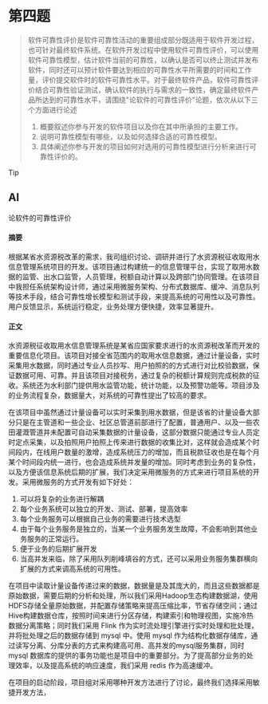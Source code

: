 # 第四题

> 软件可靠性评价是软件可靠性活动的重要组成部分既适用于软件开发过程，也可针对最终软件系统。在软件开发过程中使用软件可靠性评价，可以使用软件可靠性模型，估计软件当前的可靠性，以确认是否可以终止测试并发布软件，同时还可以预计软件要达到相应的可靠性水平所需要的时间和工作量，评价提交软件时的软件可靠性水平。对于最终软件产品，软件可靠性评价结合可靠性验证测试，确认软件的执行与需求的一致性，确定最终软件产品所达到的可靠性水平，请围绕"论软件的可靠性评价"论题，依次从以下三个方面进行论述
>
> 1. 概要叙述你参与开发的软件项目以及你在其中所承担的主要工作。
> 2. 说明可靠性模型有哪些，以及如何选择合适的可靠性模型。
> 3. 具体阐述你参与开发的项目如何对选用的可靠性模型进行分析来进行可靠性评价的。

> [!tip]
>
> ## AI
>
> 论软件的可靠性评价
>
> #### 摘要
>
> 根据某省水资源税改革的需求，我司组织讨论、调研并进行了水资源税征收取用水信息管理系统项目的开发。该项目通过构建统一的信息管理平台，实现了取用水数据的监管、出水口监管，人员管理，税额自动计算以及跨部门协同管理。在该项目中我担任系统架构设计师，通过采用微服务架构、分布式数据库、缓冲、消息队列等技术手段，结合可靠性增长模型和测试手段，来提高系统的可用性以及可靠性。用户反馈显示，系统运行稳定，业务处理方便快捷，效率显著提升。
>
> 
>
> #### 正文
>
> 水资源税征收取用水信息管理系统是某省应国家要求进行的水资源税改革而开发的重要信息化项目。该项目对接全省范围内的取用水信息数据，通过计量设备，实时采集用水数据，同时通过专业人员抄写、用户拍照的的方式进行对比校验数据，保证数据可用、可靠。并且该项目对接税务，通过复杂的税额计算规则完成税款的征收。系统还为水利部门提供用水监管功能，统计功能，以及预警功能等。项目涉及的业务流程复杂，数据量大，对系统的可靠性提出了较高的要求。
>
> 在该项目中虽然通过计量设备可以实时采集到用水数据，但是该省的计量设备大部分只是在主管道和一些企业、社区总管道前部进行了配置，普通用户、以及一些农田灌溉管道并未配置可自动采集数据的计量设备，这部分数据只能通过专业人员定时定点采集，以及拍照用户拍照上传来进行数据的收集比对，这样就会造成某个时间段内，在线用户数量的激增，造成系统压力的增加，而且税款征收也是在每个月某个时间段内统一进行，也会造成系统并发量的增加。同时考虑到业务的复杂性，以及方便该信息系统后期的扩展，我们决定采用微服务的方式来进行项目系统的开发。采用微服务的方式开发有如下好处：
>
> 1. 可以将复杂的业务进行解耦
> 2. 每个业务系统可以独立的开发、测试、部署，提高效率
> 3. 每个业务服务可以根据自己业务的需要进行技术选型
> 4. 由于每个业务服务是独立的，当某一个业务服务发生故障，不会影响到其他业务服务的正常运行。
> 5. 便于业务的后期扩展开发
> 6. 当高并发来临，除了采用队列削峰填谷的方式，还可以采用业务服务集群横向扩展的方式来调高系统的可用性。
>
> 在项目中读取计量设备传递过来的数据，数据量是及其庞大的，而且这些数据都是原始数据，需要后期的分析和处理，所以我们采用Hadoop生态构建数据湖，使用HDFS存储全量原始数据，并配置存储策略来提高压缩比率，节省存储空间；通过Hive构建数据仓库，按照时间来进行分区存储，构建索引和物理视图，实施冷热数据分离策略；同时我们采用 Flink 作为实时流处理引擎进行实时处理和批处理，并将批处理之后的数据存储到 mysql 中。使用 mysql 作为结构化数据存储库，通过读写分离、分库分表的方式来构建高可用、高并发的mysql服务集群，同时 mysql 数据库的提供的事务功能也是项目中的重要部分。为了提高部分业务的处理效率，以及提高系统的响应速度，我们采用 redis 作为高速缓冲。
>
> 在项目的启动阶段，项目组对采用哪种开发方法进行了讨论，最终我们选择采用敏捷开发方法，